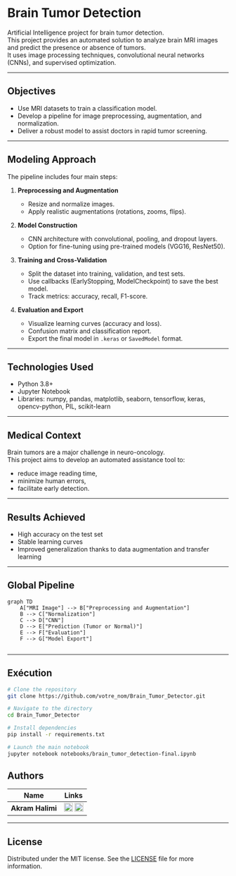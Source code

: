 # Brain Tumor Detection

Artificial Intelligence project for brain tumor detection.  
This project provides an automated solution to analyze brain MRI images and predict the presence or absence of tumors.  
It uses image processing techniques, convolutional neural networks (CNNs), and supervised optimization.

---

## Objectives

- Use MRI datasets to train a classification model.
- Develop a pipeline for image preprocessing, augmentation, and normalization.
- Deliver a robust model to assist doctors in rapid tumor screening.

---

## Modeling Approach

The pipeline includes four main steps:

1. **Preprocessing and Augmentation**
   - Resize and normalize images.
   - Apply realistic augmentations (rotations, zooms, flips).

2. **Model Construction**
   - CNN architecture with convolutional, pooling, and dropout layers.
   - Option for fine-tuning using pre-trained models (VGG16, ResNet50).

3. **Training and Cross-Validation**
   - Split the dataset into training, validation, and test sets.
   - Use callbacks (EarlyStopping, ModelCheckpoint) to save the best model.
   - Track metrics: accuracy, recall, F1-score.

4. **Evaluation and Export**
   - Visualize learning curves (accuracy and loss).
   - Confusion matrix and classification report.
   - Export the final model in `.keras` or `SavedModel` format.

---

## Technologies Used

- Python 3.8+
- Jupyter Notebook
- Libraries: numpy, pandas, matplotlib, seaborn, tensorflow, keras, opencv-python, PIL, scikit-learn

---

## Medical Context

Brain tumors are a major challenge in neuro-oncology.  
This project aims to develop an automated assistance tool to:
- reduce image reading time,
- minimize human errors,
- facilitate early detection.

---

## Results Achieved

- High accuracy on the test set
- Stable learning curves
- Improved generalization thanks to data augmentation and transfer learning

---

## Global Pipeline

```mermaid
graph TD
    A["MRI Image"] --> B["Preprocessing and Augmentation"]
    B --> C["Normalization"]
    C --> D["CNN"]
    D --> E["Prediction (Tumor or Normal)"]
    E --> F["Evaluation"]
    F --> G["Model Export"]


```
---
 
## Exécution

```bash
# Clone the repository
git clone https://github.com/votre_nom/Brain_Tumor_Detector.git

# Navigate to the directory
cd Brain_Tumor_Detector

# Install dependencies
pip install -r requirements.txt

# Launch the main notebook
jupyter notebook notebooks/brain_tumor_detection-final.ipynb

```

## Authors

| Name              | Links |
|-------------------|----------|
| **Akram Halimi**     | [<img src="https://img.shields.io/badge/LinkedIn-0A66C2?style=flat&logo=linkedin&logoColor=white" height="20">](https://www.linkedin.com/in/akram-halimi-010217321/) [<img src="https://img.shields.io/badge/GitHub-181717?style=flat&logo=github&logoColor=white" height="20">](https://github.com/A-Jassim) |

---

## License

Distributed under the MIT license. See the [LICENSE](LICENSE) file for more information.
